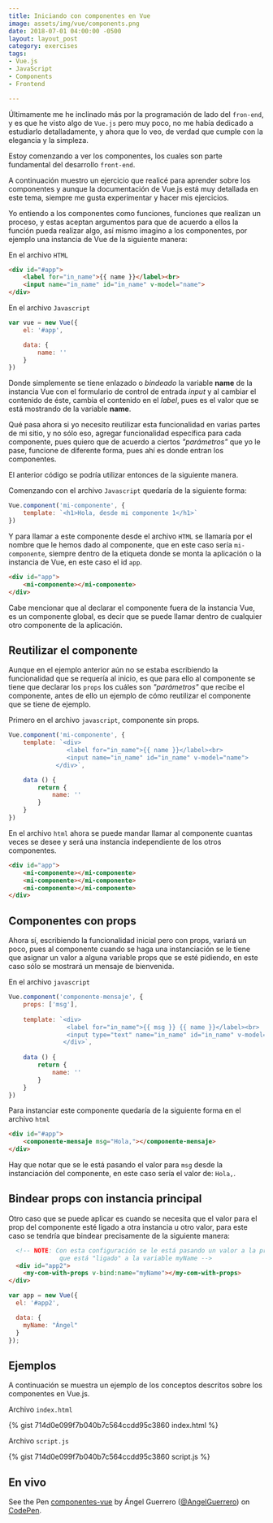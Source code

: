 ```yaml
---
title: Iniciando con componentes en Vue
image: assets/img/vue/components.png
date: 2018-07-01 04:00:00 -0500
layout: layout_post
category: exercises
tags:
- Vue.js
- JavaScript
- Components
- Frontend

---
```

Últimamente me he inclinado más por la programación de lado del `fron-end`, y es que he visto algo de `Vue.js` pero muy poco, no me había dedicado a estudiarlo detalladamente, y ahora que lo veo, de verdad que cumple con la elegancia y la simpleza. 

Estoy comenzando a ver los componentes, los cuales son parte fundamental del desarrollo `front-end`.

A continuación muestro un ejercicio que realicé para aprender sobre los componentes y aunque la documentación de Vue.js está muy detallada en este tema, siempre me gusta experimentar y hacer mis ejercicios.

Yo entiendo a los componentes como funciones, funciones que realizan un proceso, y estas aceptan argumentos para que de acuerdo a ellos la función pueda realizar algo, así mismo imagino a los componentes, por ejemplo una instancia de Vue de la siguiente manera:

En el archivo `HTML`
```html
<div id="#app">
    <label for="in_name">{{ name }}</label><br>
    <input name="in_name" id="in_name" v-model="name">
</div>
```

En el archivo `Javascript`
```javascript
var vue = new Vue({
    el: '#app',

    data: {
        name: ''
    }
})
```

Donde simplemente se tiene enlazado o _bindeado_ la variable **name** de la instancia Vue con el formulario de control de entrada _input_ y al cambiar el contenido de éste, cambia el contenido en el _label_, pues es el valor que se está mostrando de la variable **name**.

Qué pasa ahora si yo necesito reutilizar esta funcionalidad en varias partes de mi sitio, y no sólo eso, agregar funcionalidad específica para cada componente, pues quiero que de acuerdo a ciertos _"parámetros"_ que yo le pase, funcione de diferente forma, pues ahí es donde entran los componentes.

El anterior código se podría utilizar entonces de la siguiente manera.

Comenzando con el archivo `Javascript` quedaría de la siguiente forma:

```javascript
Vue.component('mi-componente', {
    template: `<h1>Hola, desde mi componente 1</h1>`
})
```

Y para llamar a este componente desde el archivo `HTML` se llamaría por el nombre que le hemos dado al componente, que en este caso sería `mi-componente`, siempre dentro de la etiqueta donde se monta la aplicación o la instancia de Vue, en este caso el id `app`.

```html
<div id="app">
    <mi-componente></mi-componente>
</div>
```

Cabe mencionar que al declarar el componente fuera de la instancia Vue, es un componente global, es decir que se puede llamar dentro de cualquier otro componente de la aplicación.

## Reutilizar el componente

Aunque en el ejemplo anterior aún no se estaba escribiendo la funcionalidad que se requería al inicio, es que para ello al componente se tiene que declarar los `props` los cuáles son _"parámetros"_ que recibe el componente, antes de ello un ejemplo de cómo reutilizar el componente que se tiene de ejemplo.

Primero en el archivo `javascript`, componente sin props.

```javascript
Vue.component('mi-componente', {
    template: `<div>
                <label for="in_name">{{ name }}</label><br>
                <input name="in_name" id="in_name" v-model="name">
             </div>`,

    data () {
        return {
            name: ''
        }
    }
})
```

En el archivo `html` ahora se puede mandar llamar al componente cuantas veces se desee y será una instancia independiente de los otros componentes.

```html
<div id="app">
    <mi-componente></mi-componente>
    <mi-componente></mi-componente>
    <mi-componente></mi-componente>
</div>
```

## Componentes con props

Ahora sí, escribiendo la funcionalidad inicial pero con props, variará un poco, pues al componente cuando se haga una instanciación se le tiene que asignar un valor a alguna variable props que se esté pidiendo, en este caso sólo se mostrará un mensaje de bienvenida.

En el archivo `javascript`
```javascript
Vue.component('componente-mensaje', {
    props: ['msg'],
    
    template: `<div>
                <label for="in_name">{{ msg }} {{ name }}</label><br>
                <input type="text" name="in_name" id="in_name" v-model="name">
               </div>`,
    
    data () {
        return {
            name: ''
        }
    }
})
```

Para instanciar este componente quedaría de la siguiente forma en el archivo `html`

```html
<div id="#app">
    <componente-mensaje msg="Hola,"></componente-mensaje>
</div>
```

Hay que notar que se le está pasando el valor para `msg` desde la instanciación del componente, en este caso sería el valor de: `Hola,`.

## Bindear props con instancia principal
Otro caso que se puede aplicar es cuando se necesita que el valor para el prop del componente esté ligado a otra instancia u otro valor, para este caso se tendría que bindear precisamente de la siguiente manera:

```html
  <!-- NOTE: Con esta configuración se le está pasando un valor a la propiedad
              que está "ligado" a la variable myName -->
  <div id="app2">
    <my-com-with-props v-bind:name="myName"></my-com-with-props>
</div>
```

```javascript
var app = new Vue({
  el: '#app2',

  data: {
    myName: "Ángel"
  }
});
```

## Ejemplos

A continuación se muestra un ejemplo de los conceptos descritos sobre los componentes en Vue.js.

Archivo `index.html`

{% gist 714d0e099f7b040b7c564ccdd95c3860 index.html %}

Archivo `script.js`

{% gist 714d0e099f7b040b7c564ccdd95c3860 script.js %}

## En vivo

<p data-height="382" data-theme-id="light" data-slug-hash="zMYQJd" data-default-tab="html,result" data-user="AngelGuerrero" data-pen-title="componentes-vue" data-preview="true" class="codepen">See the Pen <a href="https://codepen.io/AngelGuerrero/pen/zMYQJd/">componentes-vue</a> by Ángel Guerrero (<a href="https://codepen.io/AngelGuerrero">@AngelGuerrero</a>) on <a href="https://codepen.io">CodePen</a>.</p>
<script async src="https://static.codepen.io/assets/embed/ei.js"></script>